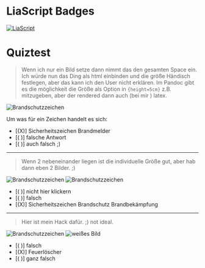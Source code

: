 <!--
author: Volker Göhler
email:  volker.goehler@informatik.tu-freiberg.de
language: de
version: 0.0.2
comment: this is only a test for image sizes in conjunction with quizes
-->
# LiaScript Badges

[![LiaScript](https://raw.githubusercontent.com/LiaScript/LiaScript/master/badges/course.svg)](https://liascript.github.io/course/?https://raw.githubusercontent.com/vgoehler/DiAgnostiK_LiaScript/master/gefahrensymbole_größen_test.md)

# Quiztest

> Wenn ich nur ein Bild setze dann nimmt das den gesamten Space ein. Ich würde nun das Ding als html einbinden und die größe Händisch festlegen, aber das kann ich den User nicht erklären. Im Pandoc gibt es die möglichkeit die Größe als Option in `{height=5cm}` z.B. mitzugeben, aber der rendered dann auch (bei mir ) latex.

![Brandschutzzeichen](https://github.com/vgoehler/DiAgnostiK_Bilder_Test/blob/main/Brandschutzzeichen/Sicherheitszeichen_Brandmelder.jpg?raw=true)

Um was für ein Zeichen handelt es sich:

- [(X)] Sicherheitszeichen Brandmelder
- [( )] falsche Antwort
- [( )] auch falsch ;)

---

> Wenn 2 nebeneinander liegen ist die individuelle Größe gut, aber hab dann eben 2 Bilder. ;)

![Brandschutzzeichen](https://github.com/vgoehler/DiAgnostiK_Bilder_Test/blob/main/Brandschutzzeichen/Sicherheitszeichen_Brandschutz_Brandbek%C3%A4mpfung.jpg?raw=true)
![Brandschutzzeichen](https://github.com/vgoehler/DiAgnostiK_Bilder_Test/blob/main/Brandschutzzeichen/Sicherheitszeichen_Brandschutz_Brandbek%C3%A4mpfung.jpg?raw=true)

- [( )] nicht hier klickern
- [( )] falsch
- [(X)] Sicherheitszeichen Brandschutz Brandbekämpfung

---

> Hier ist mein Hack dafür. ;) not ideal.

![Brandschutzzeichen](https://github.com/vgoehler/DiAgnostiK_Bilder_Test/blob/main/Brandschutzzeichen/Sicherheitszeichen_Brandschutz_Feuerl%C3%B6scher.jpg?raw=true)
![weißes Bild](https://github.com/vgoehler/DiAgnostiK_Bilder_Test/blob/main/blank.jpg?raw=true)


- [( )] falsch
- [(X)] Feuerlöscher
- [( )] ganz falsch
